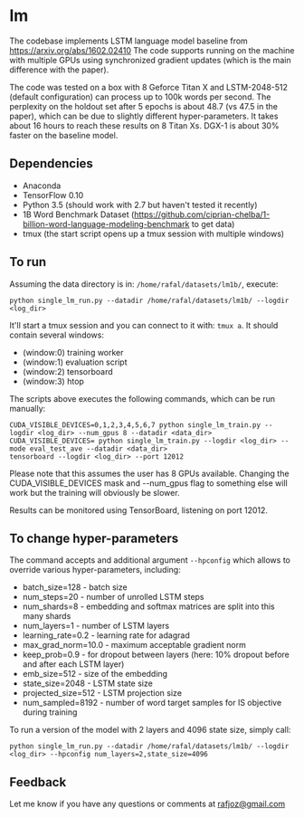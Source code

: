 # lm

The codebase implements LSTM language model baseline from https://arxiv.org/abs/1602.02410
The code supports running on the machine with multiple GPUs using synchronized gradient updates (which is the main difference with the paper).

The code was tested on a box with 8 Geforce Titan X and LSTM-2048-512 (default configuration) can process up to 100k words per second.
The perplexity on the holdout set after 5 epochs is about 48.7 (vs 47.5 in the paper), which can be due to slightly different hyper-parameters.
It takes about 16 hours to reach these results on 8 Titan Xs. DGX-1 is about 30% faster on the baseline model.


## Dependencies
* Anaconda
* TensorFlow 0.10
* Python 3.5 (should work with 2.7 but haven't tested it recently)
* 1B Word Benchmark Dataset (https://github.com/ciprian-chelba/1-billion-word-language-modeling-benchmark to get data)
* tmux (the start script opens up a tmux session with multiple windows)


## To run
Assuming the data directory is in: `/home/rafal/datasets/lm1b/`, execute:

`python single_lm_run.py --datadir /home/rafal/datasets/lm1b/ --logdir <log_dir>`

It'll start a tmux session and you can connect to it with: `tmux a`. It should contain several windows:
* (window:0) training worker
* (window:1) evaluation script
* (window:2) tensorboard
* (window:3) htop

The scripts above executes the following commands, which can be run manually:
```
CUDA_VISIBLE_DEVICES=0,1,2,3,4,5,6,7 python single_lm_train.py --logdir <log_dir> --num_gpus 8 --datadir <data_dir>
CUDA_VISIBLE_DEVICES= python single_lm_train.py --logdir <log_dir> --mode eval_test_ave --datadir <data_dir>
tensorboard --logdir <log_dir> --port 12012
```

Please note that this assumes the user has 8 GPUs available. Changing the CUDA_VISIBLE_DEVICES mask and --num_gpus flag to something else will work but the training will obviously be slower.


Results can be monitored using TensorBoard, listening on port 12012.

## To change hyper-parameters

The command accepts and additional argument `--hpconfig` which allows to override various hyper-parameters, including:
* batch_size=128 - batch size
* num_steps=20 - number of unrolled LSTM steps
* num_shards=8 -  embedding and softmax matrices are split into this many shards
* num_layers=1 - number of LSTM layers
* learning_rate=0.2 - learning rate for adagrad
* max_grad_norm=10.0 - maximum acceptable gradient norm 
* keep_prob=0.9 - for dropout between layers (here: 10% dropout before and after each LSTM layer)
* emb_size=512 - size of the embedding
* state_size=2048 - LSTM state size
* projected_size=512 - LSTM projection size 
* num_sampled=8192 - number of word target samples for IS objective during training

To run a version of the model with 2 layers and 4096 state size, simply call:

`python single_lm_run.py --datadir /home/rafal/datasets/lm1b/ --logdir <log_dir> --hpconfig num_layers=2,state_size=4096`


## Feedback
Let me know if you have any questions or comments at rafjoz@gmail.com
